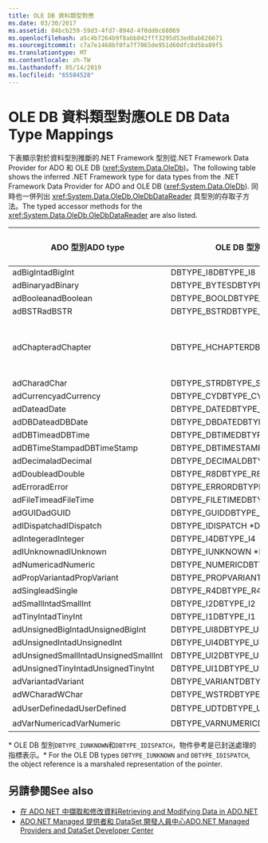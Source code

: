 ```yaml
---
title: OLE DB 資料類型對應
ms.date: 03/30/2017
ms.assetid: 04bcb259-59d3-4fd7-894d-4f0dd0c68069
ms.openlocfilehash: a5c4b7264b9f8abb842fff3295d53ed8ab626671
ms.sourcegitcommit: c7a7e1468bf0fa7f7065de951d60dfc8d5ba89f5
ms.translationtype: MT
ms.contentlocale: zh-TW
ms.lasthandoff: 05/14/2019
ms.locfileid: "65584528"
---
```

# <a name="ole-db-data-type-mappings"></a><span data-ttu-id="46a08-102">OLE DB 資料類型對應</span><span class="sxs-lookup"><span data-stu-id="46a08-102">OLE DB Data Type Mappings</span></span>
<span data-ttu-id="46a08-103">下表顯示對於資料型別推斷的.NET Framework 型別從.NET Framework Data Provider for ADO 和 OLE DB (<xref:System.Data.OleDb>)。</span><span class="sxs-lookup"><span data-stu-id="46a08-103">The following table shows the inferred .NET Framework type for data types from the .NET Framework Data Provider for ADO and OLE DB (<xref:System.Data.OleDb>).</span></span> <span data-ttu-id="46a08-104">同時也一併列出 <xref:System.Data.OleDb.OleDbDataReader> 具型別的存取子方法。</span><span class="sxs-lookup"><span data-stu-id="46a08-104">The typed accessor methods for the <xref:System.Data.OleDb.OleDbDataReader> are also listed.</span></span>  
  
|<span data-ttu-id="46a08-105">ADO 型別</span><span class="sxs-lookup"><span data-stu-id="46a08-105">ADO type</span></span>|<span data-ttu-id="46a08-106">OLE DB 型別</span><span class="sxs-lookup"><span data-stu-id="46a08-106">OLE DB type</span></span>|<span data-ttu-id="46a08-107">.NET Framework 類型</span><span class="sxs-lookup"><span data-stu-id="46a08-107">.NET Framework type</span></span>|<span data-ttu-id="46a08-108">.NET framework 型別存取子</span><span class="sxs-lookup"><span data-stu-id="46a08-108">.NET Framework typed accessor</span></span>|  
|--------------|-----------------|----------------------------------------------------------------------|--------------------------------------------------------------------------------|  
|<span data-ttu-id="46a08-109">adBigInt</span><span class="sxs-lookup"><span data-stu-id="46a08-109">adBigInt</span></span>|<span data-ttu-id="46a08-110">DBTYPE_I8</span><span class="sxs-lookup"><span data-stu-id="46a08-110">DBTYPE_I8</span></span>|<span data-ttu-id="46a08-111">Int64</span><span class="sxs-lookup"><span data-stu-id="46a08-111">Int64</span></span>|<span data-ttu-id="46a08-112">GetInt64()</span><span class="sxs-lookup"><span data-stu-id="46a08-112">GetInt64()</span></span>|  
|<span data-ttu-id="46a08-113">adBinary</span><span class="sxs-lookup"><span data-stu-id="46a08-113">adBinary</span></span>|<span data-ttu-id="46a08-114">DBTYPE_BYTES</span><span class="sxs-lookup"><span data-stu-id="46a08-114">DBTYPE_BYTES</span></span>|<span data-ttu-id="46a08-115">Byte[]</span><span class="sxs-lookup"><span data-stu-id="46a08-115">Byte[]</span></span>|<span data-ttu-id="46a08-116">GetBytes()</span><span class="sxs-lookup"><span data-stu-id="46a08-116">GetBytes()</span></span>|  
|<span data-ttu-id="46a08-117">adBoolean</span><span class="sxs-lookup"><span data-stu-id="46a08-117">adBoolean</span></span>|<span data-ttu-id="46a08-118">DBTYPE_BOOL</span><span class="sxs-lookup"><span data-stu-id="46a08-118">DBTYPE_BOOL</span></span>|<span data-ttu-id="46a08-119">Boolean</span><span class="sxs-lookup"><span data-stu-id="46a08-119">Boolean</span></span>|<span data-ttu-id="46a08-120">GetBoolean()</span><span class="sxs-lookup"><span data-stu-id="46a08-120">GetBoolean()</span></span>|  
|<span data-ttu-id="46a08-121">adBSTR</span><span class="sxs-lookup"><span data-stu-id="46a08-121">adBSTR</span></span>|<span data-ttu-id="46a08-122">DBTYPE_BSTR</span><span class="sxs-lookup"><span data-stu-id="46a08-122">DBTYPE_BSTR</span></span>|<span data-ttu-id="46a08-123">String</span><span class="sxs-lookup"><span data-stu-id="46a08-123">String</span></span>|<span data-ttu-id="46a08-124">GetString()</span><span class="sxs-lookup"><span data-stu-id="46a08-124">GetString()</span></span>|  
|<span data-ttu-id="46a08-125">adChapter</span><span class="sxs-lookup"><span data-stu-id="46a08-125">adChapter</span></span>|<span data-ttu-id="46a08-126">DBTYPE_HCHAPTER</span><span class="sxs-lookup"><span data-stu-id="46a08-126">DBTYPE_HCHAPTER</span></span>|<span data-ttu-id="46a08-127">透過 `DataReader` 支援。</span><span class="sxs-lookup"><span data-stu-id="46a08-127">Supported through the `DataReader`.</span></span> <span data-ttu-id="46a08-128">請參閱[使用 DataReader 擷取資料](../../../../docs/framework/data/adonet/retrieving-data-using-a-datareader.md)。</span><span class="sxs-lookup"><span data-stu-id="46a08-128">See [Retrieving Data Using a DataReader](../../../../docs/framework/data/adonet/retrieving-data-using-a-datareader.md).</span></span>|<span data-ttu-id="46a08-129">GetValue()</span><span class="sxs-lookup"><span data-stu-id="46a08-129">GetValue()</span></span>|  
|<span data-ttu-id="46a08-130">adChar</span><span class="sxs-lookup"><span data-stu-id="46a08-130">adChar</span></span>|<span data-ttu-id="46a08-131">DBTYPE_STR</span><span class="sxs-lookup"><span data-stu-id="46a08-131">DBTYPE_STR</span></span>|<span data-ttu-id="46a08-132">String</span><span class="sxs-lookup"><span data-stu-id="46a08-132">String</span></span>|<span data-ttu-id="46a08-133">GetString()</span><span class="sxs-lookup"><span data-stu-id="46a08-133">GetString()</span></span>|  
|<span data-ttu-id="46a08-134">adCurrency</span><span class="sxs-lookup"><span data-stu-id="46a08-134">adCurrency</span></span>|<span data-ttu-id="46a08-135">DBTYPE_CY</span><span class="sxs-lookup"><span data-stu-id="46a08-135">DBTYPE_CY</span></span>|<span data-ttu-id="46a08-136">Decimal</span><span class="sxs-lookup"><span data-stu-id="46a08-136">Decimal</span></span>|<span data-ttu-id="46a08-137">GetDecimal()</span><span class="sxs-lookup"><span data-stu-id="46a08-137">GetDecimal()</span></span>|  
|<span data-ttu-id="46a08-138">adDate</span><span class="sxs-lookup"><span data-stu-id="46a08-138">adDate</span></span>|<span data-ttu-id="46a08-139">DBTYPE_DATE</span><span class="sxs-lookup"><span data-stu-id="46a08-139">DBTYPE_DATE</span></span>|<span data-ttu-id="46a08-140">DateTime</span><span class="sxs-lookup"><span data-stu-id="46a08-140">DateTime</span></span>|<span data-ttu-id="46a08-141">GetDateTime()</span><span class="sxs-lookup"><span data-stu-id="46a08-141">GetDateTime()</span></span>|  
|<span data-ttu-id="46a08-142">adDBDate</span><span class="sxs-lookup"><span data-stu-id="46a08-142">adDBDate</span></span>|<span data-ttu-id="46a08-143">DBTYPE_DBDATE</span><span class="sxs-lookup"><span data-stu-id="46a08-143">DBTYPE_DBDATE</span></span>|<span data-ttu-id="46a08-144">DateTime</span><span class="sxs-lookup"><span data-stu-id="46a08-144">DateTime</span></span>|<span data-ttu-id="46a08-145">GetDateTime()</span><span class="sxs-lookup"><span data-stu-id="46a08-145">GetDateTime()</span></span>|  
|<span data-ttu-id="46a08-146">adDBTime</span><span class="sxs-lookup"><span data-stu-id="46a08-146">adDBTime</span></span>|<span data-ttu-id="46a08-147">DBTYPE_DBTIME</span><span class="sxs-lookup"><span data-stu-id="46a08-147">DBTYPE_DBTIME</span></span>|<span data-ttu-id="46a08-148">DateTime</span><span class="sxs-lookup"><span data-stu-id="46a08-148">DateTime</span></span>|<span data-ttu-id="46a08-149">GetDateTime()</span><span class="sxs-lookup"><span data-stu-id="46a08-149">GetDateTime()</span></span>|  
|<span data-ttu-id="46a08-150">adDBTimeStamp</span><span class="sxs-lookup"><span data-stu-id="46a08-150">adDBTimeStamp</span></span>|<span data-ttu-id="46a08-151">DBTYPE_DBTIMESTAMP</span><span class="sxs-lookup"><span data-stu-id="46a08-151">DBTYPE_DBTIMESTAMP</span></span>|<span data-ttu-id="46a08-152">DateTime</span><span class="sxs-lookup"><span data-stu-id="46a08-152">DateTime</span></span>|<span data-ttu-id="46a08-153">GetDateTime()</span><span class="sxs-lookup"><span data-stu-id="46a08-153">GetDateTime()</span></span>|  
|<span data-ttu-id="46a08-154">adDecimal</span><span class="sxs-lookup"><span data-stu-id="46a08-154">adDecimal</span></span>|<span data-ttu-id="46a08-155">DBTYPE_DECIMAL</span><span class="sxs-lookup"><span data-stu-id="46a08-155">DBTYPE_DECIMAL</span></span>|<span data-ttu-id="46a08-156">Decimal</span><span class="sxs-lookup"><span data-stu-id="46a08-156">Decimal</span></span>|<span data-ttu-id="46a08-157">GetDecimal()</span><span class="sxs-lookup"><span data-stu-id="46a08-157">GetDecimal()</span></span>|  
|<span data-ttu-id="46a08-158">adDouble</span><span class="sxs-lookup"><span data-stu-id="46a08-158">adDouble</span></span>|<span data-ttu-id="46a08-159">DBTYPE_R8</span><span class="sxs-lookup"><span data-stu-id="46a08-159">DBTYPE_R8</span></span>|<span data-ttu-id="46a08-160">Double</span><span class="sxs-lookup"><span data-stu-id="46a08-160">Double</span></span>|<span data-ttu-id="46a08-161">GetDouble()</span><span class="sxs-lookup"><span data-stu-id="46a08-161">GetDouble()</span></span>|  
|<span data-ttu-id="46a08-162">adError</span><span class="sxs-lookup"><span data-stu-id="46a08-162">adError</span></span>|<span data-ttu-id="46a08-163">DBTYPE_ERROR</span><span class="sxs-lookup"><span data-stu-id="46a08-163">DBTYPE_ERROR</span></span>|<span data-ttu-id="46a08-164">ExternalException</span><span class="sxs-lookup"><span data-stu-id="46a08-164">ExternalException</span></span>|<span data-ttu-id="46a08-165">GetValue()</span><span class="sxs-lookup"><span data-stu-id="46a08-165">GetValue()</span></span>|  
|<span data-ttu-id="46a08-166">adFileTime</span><span class="sxs-lookup"><span data-stu-id="46a08-166">adFileTime</span></span>|<span data-ttu-id="46a08-167">DBTYPE_FILETIME</span><span class="sxs-lookup"><span data-stu-id="46a08-167">DBTYPE_FILETIME</span></span>|<span data-ttu-id="46a08-168">DateTime</span><span class="sxs-lookup"><span data-stu-id="46a08-168">DateTime</span></span>|<span data-ttu-id="46a08-169">GetDateTime()</span><span class="sxs-lookup"><span data-stu-id="46a08-169">GetDateTime()</span></span>|  
|<span data-ttu-id="46a08-170">adGUID</span><span class="sxs-lookup"><span data-stu-id="46a08-170">adGUID</span></span>|<span data-ttu-id="46a08-171">DBTYPE_GUID</span><span class="sxs-lookup"><span data-stu-id="46a08-171">DBTYPE_GUID</span></span>|<span data-ttu-id="46a08-172">Guid</span><span class="sxs-lookup"><span data-stu-id="46a08-172">Guid</span></span>|<span data-ttu-id="46a08-173">GetGuid()</span><span class="sxs-lookup"><span data-stu-id="46a08-173">GetGuid()</span></span>|  
|<span data-ttu-id="46a08-174">adIDispatch</span><span class="sxs-lookup"><span data-stu-id="46a08-174">adIDispatch</span></span>|<span data-ttu-id="46a08-175">DBTYPE_IDISPATCH \*</span><span class="sxs-lookup"><span data-stu-id="46a08-175">DBTYPE_IDISPATCH \*</span></span>|<span data-ttu-id="46a08-176">Object</span><span class="sxs-lookup"><span data-stu-id="46a08-176">Object</span></span>|<span data-ttu-id="46a08-177">GetValue()</span><span class="sxs-lookup"><span data-stu-id="46a08-177">GetValue()</span></span>|  
|<span data-ttu-id="46a08-178">adInteger</span><span class="sxs-lookup"><span data-stu-id="46a08-178">adInteger</span></span>|<span data-ttu-id="46a08-179">DBTYPE_I4</span><span class="sxs-lookup"><span data-stu-id="46a08-179">DBTYPE_I4</span></span>|<span data-ttu-id="46a08-180">Int32</span><span class="sxs-lookup"><span data-stu-id="46a08-180">Int32</span></span>|<span data-ttu-id="46a08-181">GetInt32()</span><span class="sxs-lookup"><span data-stu-id="46a08-181">GetInt32()</span></span>|  
|<span data-ttu-id="46a08-182">adIUnknown</span><span class="sxs-lookup"><span data-stu-id="46a08-182">adIUnknown</span></span>|<span data-ttu-id="46a08-183">DBTYPE_IUNKNOWN \*</span><span class="sxs-lookup"><span data-stu-id="46a08-183">DBTYPE_IUNKNOWN \*</span></span>|<span data-ttu-id="46a08-184">Object</span><span class="sxs-lookup"><span data-stu-id="46a08-184">Object</span></span>|<span data-ttu-id="46a08-185">GetValue()</span><span class="sxs-lookup"><span data-stu-id="46a08-185">GetValue()</span></span>|  
|<span data-ttu-id="46a08-186">adNumeric</span><span class="sxs-lookup"><span data-stu-id="46a08-186">adNumeric</span></span>|<span data-ttu-id="46a08-187">DBTYPE_NUMERIC</span><span class="sxs-lookup"><span data-stu-id="46a08-187">DBTYPE_NUMERIC</span></span>|<span data-ttu-id="46a08-188">Decimal</span><span class="sxs-lookup"><span data-stu-id="46a08-188">Decimal</span></span>|<span data-ttu-id="46a08-189">GetDecimal()</span><span class="sxs-lookup"><span data-stu-id="46a08-189">GetDecimal()</span></span>|  
|<span data-ttu-id="46a08-190">adPropVariant</span><span class="sxs-lookup"><span data-stu-id="46a08-190">adPropVariant</span></span>|<span data-ttu-id="46a08-191">DBTYPE_PROPVARIANT</span><span class="sxs-lookup"><span data-stu-id="46a08-191">DBTYPE_PROPVARIANT</span></span>|<span data-ttu-id="46a08-192">Object</span><span class="sxs-lookup"><span data-stu-id="46a08-192">Object</span></span>|<span data-ttu-id="46a08-193">GetValue()</span><span class="sxs-lookup"><span data-stu-id="46a08-193">GetValue()</span></span>|  
|<span data-ttu-id="46a08-194">adSingle</span><span class="sxs-lookup"><span data-stu-id="46a08-194">adSingle</span></span>|<span data-ttu-id="46a08-195">DBTYPE_R4</span><span class="sxs-lookup"><span data-stu-id="46a08-195">DBTYPE_R4</span></span>|<span data-ttu-id="46a08-196">Single</span><span class="sxs-lookup"><span data-stu-id="46a08-196">Single</span></span>|<span data-ttu-id="46a08-197">GetFloat()</span><span class="sxs-lookup"><span data-stu-id="46a08-197">GetFloat()</span></span>|  
|<span data-ttu-id="46a08-198">adSmallInt</span><span class="sxs-lookup"><span data-stu-id="46a08-198">adSmallInt</span></span>|<span data-ttu-id="46a08-199">DBTYPE_I2</span><span class="sxs-lookup"><span data-stu-id="46a08-199">DBTYPE_I2</span></span>|<span data-ttu-id="46a08-200">Int16</span><span class="sxs-lookup"><span data-stu-id="46a08-200">Int16</span></span>|<span data-ttu-id="46a08-201">GetInt16()</span><span class="sxs-lookup"><span data-stu-id="46a08-201">GetInt16()</span></span>|  
|<span data-ttu-id="46a08-202">adTinyInt</span><span class="sxs-lookup"><span data-stu-id="46a08-202">adTinyInt</span></span>|<span data-ttu-id="46a08-203">DBTYPE_I1</span><span class="sxs-lookup"><span data-stu-id="46a08-203">DBTYPE_I1</span></span>|<span data-ttu-id="46a08-204">Byte</span><span class="sxs-lookup"><span data-stu-id="46a08-204">Byte</span></span>|<span data-ttu-id="46a08-205">GetByte()</span><span class="sxs-lookup"><span data-stu-id="46a08-205">GetByte()</span></span>|  
|<span data-ttu-id="46a08-206">adUnsignedBigInt</span><span class="sxs-lookup"><span data-stu-id="46a08-206">adUnsignedBigInt</span></span>|<span data-ttu-id="46a08-207">DBTYPE_UI8</span><span class="sxs-lookup"><span data-stu-id="46a08-207">DBTYPE_UI8</span></span>|<span data-ttu-id="46a08-208">UInt64</span><span class="sxs-lookup"><span data-stu-id="46a08-208">UInt64</span></span>|<span data-ttu-id="46a08-209">GetValue()</span><span class="sxs-lookup"><span data-stu-id="46a08-209">GetValue()</span></span>|  
|<span data-ttu-id="46a08-210">adUnsignedInt</span><span class="sxs-lookup"><span data-stu-id="46a08-210">adUnsignedInt</span></span>|<span data-ttu-id="46a08-211">DBTYPE_UI4</span><span class="sxs-lookup"><span data-stu-id="46a08-211">DBTYPE_UI4</span></span>|<span data-ttu-id="46a08-212">UInt32</span><span class="sxs-lookup"><span data-stu-id="46a08-212">UInt32</span></span>|<span data-ttu-id="46a08-213">GetValue()</span><span class="sxs-lookup"><span data-stu-id="46a08-213">GetValue()</span></span>|  
|<span data-ttu-id="46a08-214">adUnsignedSmallInt</span><span class="sxs-lookup"><span data-stu-id="46a08-214">adUnsignedSmallInt</span></span>|<span data-ttu-id="46a08-215">DBTYPE_UI2</span><span class="sxs-lookup"><span data-stu-id="46a08-215">DBTYPE_UI2</span></span>|<span data-ttu-id="46a08-216">UInt16</span><span class="sxs-lookup"><span data-stu-id="46a08-216">UInt16</span></span>|<span data-ttu-id="46a08-217">GetValue()</span><span class="sxs-lookup"><span data-stu-id="46a08-217">GetValue()</span></span>|  
|<span data-ttu-id="46a08-218">adUnsignedTinyInt</span><span class="sxs-lookup"><span data-stu-id="46a08-218">adUnsignedTinyInt</span></span>|<span data-ttu-id="46a08-219">DBTYPE_UI1</span><span class="sxs-lookup"><span data-stu-id="46a08-219">DBTYPE_UI1</span></span>|<span data-ttu-id="46a08-220">Byte</span><span class="sxs-lookup"><span data-stu-id="46a08-220">Byte</span></span>|<span data-ttu-id="46a08-221">GetByte()</span><span class="sxs-lookup"><span data-stu-id="46a08-221">GetByte()</span></span>|  
|<span data-ttu-id="46a08-222">adVariant</span><span class="sxs-lookup"><span data-stu-id="46a08-222">adVariant</span></span>|<span data-ttu-id="46a08-223">DBTYPE_VARIANT</span><span class="sxs-lookup"><span data-stu-id="46a08-223">DBTYPE_VARIANT</span></span>|<span data-ttu-id="46a08-224">Object</span><span class="sxs-lookup"><span data-stu-id="46a08-224">Object</span></span>|<span data-ttu-id="46a08-225">GetValue()</span><span class="sxs-lookup"><span data-stu-id="46a08-225">GetValue()</span></span>|  
|<span data-ttu-id="46a08-226">adWChar</span><span class="sxs-lookup"><span data-stu-id="46a08-226">adWChar</span></span>|<span data-ttu-id="46a08-227">DBTYPE_WSTR</span><span class="sxs-lookup"><span data-stu-id="46a08-227">DBTYPE_WSTR</span></span>|<span data-ttu-id="46a08-228">String</span><span class="sxs-lookup"><span data-stu-id="46a08-228">String</span></span>|<span data-ttu-id="46a08-229">GetString()</span><span class="sxs-lookup"><span data-stu-id="46a08-229">GetString()</span></span>|  
|<span data-ttu-id="46a08-230">adUserDefined</span><span class="sxs-lookup"><span data-stu-id="46a08-230">adUserDefined</span></span>|<span data-ttu-id="46a08-231">DBTYPE_UDT</span><span class="sxs-lookup"><span data-stu-id="46a08-231">DBTYPE_UDT</span></span>|<span data-ttu-id="46a08-232">不支援</span><span class="sxs-lookup"><span data-stu-id="46a08-232">not supported</span></span>||  
|<span data-ttu-id="46a08-233">adVarNumeric</span><span class="sxs-lookup"><span data-stu-id="46a08-233">adVarNumeric</span></span>|<span data-ttu-id="46a08-234">DBTYPE_VARNUMERIC</span><span class="sxs-lookup"><span data-stu-id="46a08-234">DBTYPE_VARNUMERIC</span></span>|<span data-ttu-id="46a08-235">不支援</span><span class="sxs-lookup"><span data-stu-id="46a08-235">not supported</span></span>||  
  
 <span data-ttu-id="46a08-236">\* OLE DB 型別`DBTYPE_IUNKNOWN`和`DBTYPE_IDISPATCH`，物件參考是已封送處理的指標表示。</span><span class="sxs-lookup"><span data-stu-id="46a08-236">\* For the OLE DB types `DBTYPE_IUNKNOWN` and `DBTYPE_IDISPATCH`, the object reference is a marshaled representation of the pointer.</span></span>  
  
## <a name="see-also"></a><span data-ttu-id="46a08-237">另請參閱</span><span class="sxs-lookup"><span data-stu-id="46a08-237">See also</span></span>

- [<span data-ttu-id="46a08-238">在 ADO.NET 中擷取和修改資料</span><span class="sxs-lookup"><span data-stu-id="46a08-238">Retrieving and Modifying Data in ADO.NET</span></span>](../../../../docs/framework/data/adonet/retrieving-and-modifying-data.md)
- [<span data-ttu-id="46a08-239">ADO.NET Managed 提供者和 DataSet 開發人員中心</span><span class="sxs-lookup"><span data-stu-id="46a08-239">ADO.NET Managed Providers and DataSet Developer Center</span></span>](https://go.microsoft.com/fwlink/?LinkId=217917)
